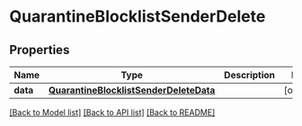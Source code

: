 # QuarantineBlocklistSenderDelete

## Properties
Name | Type | Description | Notes
------------ | ------------- | ------------- | -------------
**data** | [**QuarantineBlocklistSenderDeleteData**](QuarantineBlocklistSenderDeleteData.md) |  | [optional] 

[[Back to Model list]](../README.md#documentation-for-models) [[Back to API list]](../README.md#documentation-for-api-endpoints) [[Back to README]](../README.md)

